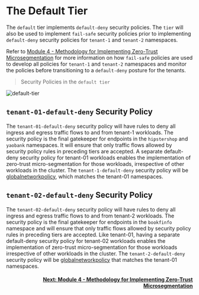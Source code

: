 # The Default Tier

The `default` tier implements `default-deny` security policies. The `tier` will also be used to implement `fail-safe` security policies prior to implementing `default-deny` security policies for `tenant-1` and `tenant-2` namespaces. 

Refer to [Module 4 - Methodology for Implementing Zero-Trust Microsegmentation](https://github.com/tigera-cs/quickstart-self-service/blob/main/modules/module-4-introduction.md) for more information on how `fail-safe` policies are used to develop all policies for `tenant-1` and `tenant-2` namespaces and monitor the policies before transitioning to a `default-deny` posture for the tenants.  

> Security Policies in the `default tier`

![default-tier](images/default-tier.png)

## `tenant-01-default-deny` Security Policy

The `tenant-01-default-deny` security policy will have rules to deny all ingress and egress traffic flows to and from tenant-1 workloads. The security policy is the final gatekeeper for endpoints in the `hipstershop` and `yaobank` namespaces. It will ensure that only traffic flows allowed by security policy rules in preceding tiers are accepted. A separate default-deny security policy for tenant-01 workloads enables the implementation of zero-trust micro-segmentation for those workloads, irrespective of other workloads in the cluster. The `tenant-1-default-deny` security policy will be [globalnetworkpolicy](https://docs.tigera.io/reference/resources/globalnetworkpolicy), which matches the tenant-01 namespaces.

## `tenant-02-default-deny` Security Policy


The `tenant-02-default-deny` security policy will have rules to deny all ingress and egress traffic flows to and from tenant-2 workloads. The security policy is the final gatekeeper for endpoints in the `bookfinfo` namespace and will ensure that only traffic flows allowed by security policy rules in preceding tiers are accepted. Like tenant-01, having a separate default-deny security policy for tenant-02 workloads enables the implementation of zero-trust micro-segmentation for those workloads irrespective of other workloads in the cluster. The `tenant-2-default-deny` security policy will be [globalnetworkpolicy](https://docs.tigera.io/reference/resources/globalnetworkpolicy) that matches the tenant-01 namespaces.

#### <div align="right">  [Next: Module 4 - Methodology for Implementing Zero-Trust Microsegmentation](https://github.com/tigera-cs/quickstart-self-service/blob/main/modules/14.module-4-introduction.md) </div>
